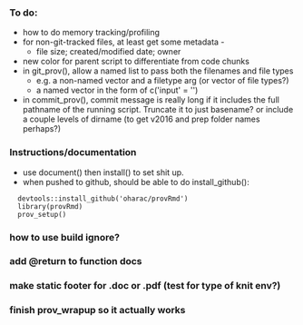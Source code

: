 ### To do:
* how to do memory tracking/profiling
* for non-git-tracked files, at least get some metadata - 
    * file size; created/modified date; owner
* new color for parent script to differentiate from code chunks
* in git_prov(), allow a named list to pass both the filenames and file types
    * e.g. a non-named vector and a filetype arg (or vector of file types?)
    * a named vector in the form of c('input' = '<filename>')
* in commit_prov(), commit message is really long if it includes the full pathname of the running script.  Truncate it to just basename?  or include a couple levels of dirname (to get v2016 and prep folder names perhaps?)

### Instructions/documentation

* use document() then install() to set shit up.
* when pushed to github, should be able to do install_github():

```
  devtools::install_github('oharac/provRmd')
  library(provRmd)
  prov_setup()
```

### how to use build ignore?
### add @return to function docs
### make static footer for .doc or .pdf (test for type of knit env?)
### finish prov_wrapup so it actually works
